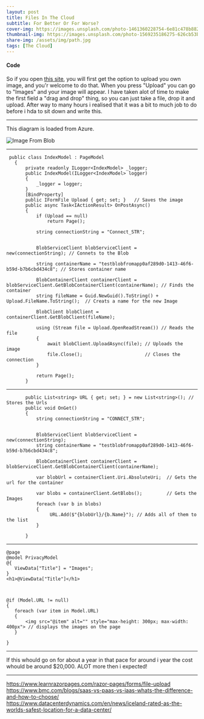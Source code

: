 ```yaml
---
layout: post
title: Files In The Cloud
subtitle: For Better Or For Worse?
cover-img: https://images.unsplash.com/photo-1461360228754-6e81c478b882?ixid=MnwxMjA3fDB8MHxwaG90by1wYWdlfHx8fGVufDB8fHx8&ixlib=rb-1.2.1&auto=format&fit=crop&w=1474&q=80
thumbnail-img: https://images.unsplash.com/photo-1569235186275-626cb53b83ce?ixid=MnwxMjA3fDB8MHxwaG90by1wYWdlfHx8fGVufDB8fHx8&ixlib=rb-1.2.1&auto=format&fit=crop&w=1472&q=80
share-img: /assets/img/path.jpg
tags: [The Cloud]
---
```


#### Code 
So if you open [this site](https://upploadfiles20211001110816.azurewebsites.net/), you will first get the option to upload you own image, and you'r welcome to do that. When you press "Upload" you can go to "Images" and your image will appear. I have taken alot of time to make the first field a "drag and drop" thing, so you can just take a file, drop it and upload. After way to many hours i realised that it was a bit to much job to do before i hda to sit down and write this. 

_______________________

This diagram is loaded from Azure.

![Image From Blob](https://blobstoragetestazure.blob.core.windows.net/testblobfromappcad5ecc8-9101-4ab2-bf11-e312fb963029/Image/Untitled-Diagram.png)

________________________


 ```
  public class IndexModel : PageModel
    {
        private readonly ILogger<IndexModel> _logger;
        public IndexModel(ILogger<IndexModel> logger)
        {
            _logger = logger;
        }
        [BindProperty]
        public IFormFile Upload { get; set; }   // Saves the image 
        public async Task<IActionResult> OnPostAsync()
        {
            if (Upload == null)
                return Page();

            string connectionString = "Connect_STR";


            BlobServiceClient blobServiceClient = new(connectionString); // Connets to the Blob 

            string containerName = "testblobfromapp0af289d0-1413-46f6-b59d-b7b6cbd434c8"; // Stores container name 

            BlobContainerClient containerClient = blobServiceClient.GetBlobContainerClient(containerName); // Finds the container
            string fileName = Guid.NewGuid().ToString() + Upload.FileName.ToString();  // Creats a name for the new Image

            BlobClient blobClient = containerClient.GetBlobClient(fileName); 

            using (Stream file = Upload.OpenReadStream()) // Reads the file
            {
                await blobClient.UploadAsync(file); // Uploads the image 
                file.Close();                       // Closes the connection
            }

            return Page();
        } 
 ```
___________________________


 ``` 
        public List<string> URL { get; set; } = new List<string>(); // Stores the Urls 
        public void OnGet()
        {
            string connectionString = "CONNECT_STR";


            BlobServiceClient blobServiceClient = new(connectionString);
            string containerName = "testblobfromapp0af289d0-1413-46f6-b59d-b7b6cbd434c8";

            BlobContainerClient containerClient = blobServiceClient.GetBlobContainerClient(containerName);

            var blobUrl = containerClient.Uri.AbsoluteUri;  // Gets the url for the container

            var blobs = containerClient.GetBlobs();         // Gets the Images
            foreach (var b in blobs)
            {
                 URL.Add($"{blobUrl}/{b.Name}"); // Adds all of them to the list
            }

        }
 ```
___________________________

 ``` 
 @page
@model PrivacyModel
@{
    ViewData["Title"] = "Images";
}
<h1>@ViewData["Title"]</h1>



@if (Model.URL != null)
{
    foreach (var item in Model.URL)
    {
        <img src="@item" alt="" style="max-height: 300px; max-width: 400px"> // displays the images on the page 
    }

}

 ```
________________________

If this whould go on for about a year in that pace for around i year the cost whould be around $20,000. ALOT more then i expected!

________________________




<https://www.learnrazorpages.com/razor-pages/forms/file-upload>    
<https://www.bmc.com/blogs/saas-vs-paas-vs-iaas-whats-the-difference-and-how-to-choose/>  
<https://www.datacenterdynamics.com/en/news/iceland-rated-as-the-worlds-safest-location-for-a-data-center/>